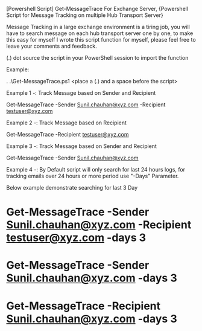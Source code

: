[Powershell Script] Get-MessageTrace For Exchange Server, {Powershell Script for Message Tracking on multiple Hub Transport Server}

Message Tracking in a large exchange environment is a tiring job, you will have to search message on each hub transport server one by one, to make this easy for myself I wrote this script function for myself, please feel free to leave your comments and feedback. 

(.) dot source the script in your PowerShell session to import the function

Example:

. .\Get-MessageTrace.ps1 <place a (.) and a space before the script> 

Example 1 -: Track Message based on Sender and Recipient

Get-MessageTrace -Sender Sunil.chauhan@xyz.com -Recipient testuser@xyz.com

Example 2 -: Track Message based on Recipient 

Get-MessageTrace -Recipient testuser@xyz.com

Example 3 -: Track Message based on Sender and Recipient

Get-MessageTrace -Sender Sunil.chauhan@xyz.com

Example 4 -: By Default script will only search for last 24 hours logs, for tracking emails over 24 hours or more period use "-Days" Parameter. 

Below example demonstrate searching for last 3 Day

# Get-MessageTrace -Sender Sunil.chauhan@xyz.com -Recipient testuser@xyz.com -days 3
# Get-MessageTrace -Sender Sunil.chauhan@xyz.com -days 3
# Get-MessageTrace -Recipient Sunil.chauhan@xyz.com -days 3
